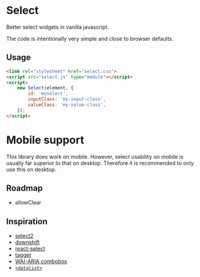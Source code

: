 # Select

Better select widgets in vanilla javascript.

The code is intentionally very simple and close to browser defaults.

## Usage

```html
<link rel="stylesheet" href="select.css">
<script src="select.js" type="module"></script>
<script>
	new Select(element, {
		id: 'myselect',
		inputClass: 'my-input-class',
		valueClass: 'my-value-class',
	});
</script>
```

# Mobile support

This library does work on mobile. However, select usability on mobile is
usually far superior to that on desktop. Therefore it is recommended to only
use this on desktop.

## Roadmap

-	allowClear

## Inspiration

-	[select2](https://select2.org/)
-	[downshift](https://www.downshift-js.com/)
-	[react-select](https://react-select.com)
-	[tagger](https://github.com/jcubic/tagger/)
-	[WAI-ARIA combobox](https://www.w3.org/WAI/ARIA/apg/patterns/combobox/)
-	[`<datalist>`](https://developer.mozilla.org/en-US/docs/Web/HTML/Element/datalist)
